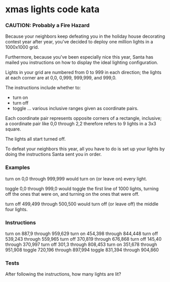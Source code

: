 # xmas lights code kata

### CAUTION: Probably a Fire Hazard

Because your neighbors keep defeating you in the holiday house decorating contest year after year, you’ve decided to deploy one million lights in a 1000x1000 grid. 

Furthermore, because you’ve been especially nice this year, Santa has mailed you instructions on how to display the ideal lighting configuration.

Lights in your grid are numbered from 0 to 999 in each direction; the lights at each corner are at 0,0, 0,999, 999,999, and 999,0. 

The instructions include whether to:
* turn on
* turn off
* toggle
... various inclusive ranges given as coordinate pairs. 

Each coordinate pair represents opposite corners of a rectangle, inclusive; a coordinate pair like 0,0 through 2,2 therefore refers to 9 lights in a 3x3 square. 

The lights all start turned off. 

To defeat your neighbors this year, all you have to do is set up your lights by doing the instructions Santa sent you in order.

### Examples
turn on 0,0 through 999,999 would turn on (or leave on) every light.

toggle 0,0 through 999,0 would toggle the first line of 1000 lights, turning off the ones that were on, and turning on the ones that were off.

turn off 499,499 through 500,500 would turn off (or leave off) the middle four lights.

### Instructions
turn on 887,9 through 959,629
turn on 454,398 through 844,448
turn off 539,243 through 559,965
turn off 370,819 through 676,868
turn off 145,40 through 370,997
turn off 301,3 through 808,453
turn on 351,678 through 951,908
toggle 720,196 through 897,994
toggle 831,394 through 904,860

### Tests
After following the instructions, how many lights are lit?
